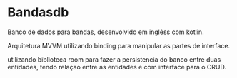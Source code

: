# Bandasdb

Banco de dados para bandas, desenvolvido em inglêss com kotlin.

Arquitetura MVVM utilizando binding para manipular as partes de interface.

utilizando biblioteca room para fazer a persistencia do banco entre duas entidades, tendo relaçao entre as entidades e com interface para o CRUD.
